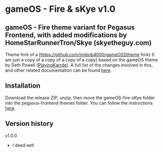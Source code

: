 # gameOS - Fire & sKye v1.0

## gameOS - Fire theme variant for Pegasus Frontend, with added modifications by HomeStarRunnerTron/Skye (skyetheguy.com)

Theme fork of a [https://github.com/jimbob4000/gameOS](theme fork) (I am just a copy of a copy of a copy of a copy) based on the gameOS theme by Seth Powell ([PlayingKarrde](https://github.com/PlayingKarrde/gameOS)). A full list of the changes involved in this, and other related documentation can be found [here](https://wiki.notfire.cc/index.php?title=Personal_Modifications_%26_Fixes_for_Pegasus_Game_Launcher_%2B_gameOS_Fire).

## Installation

Download the release ZIP, unzip, then move the gameOS-fire-sKye folder into the pegasus-frontend themes folder. You can follow the instructions [here](http://pegasus-frontend.org/docs/user-guide/installing-themes/).

## Version history

v1.0.0
- I deed eet!